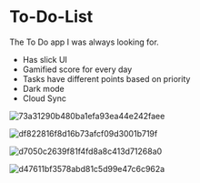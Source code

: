 # To-Do-List
The To Do app I was always looking for.

* Has slick UI
* Gamified score for every day
* Tasks have different points based on priority
* Dark mode
* Cloud Sync

![73a31290b480ba1efa93ea44e242faee](https://user-images.githubusercontent.com/4607881/81483685-a79e3a80-925d-11ea-9415-c4a52c78c2c4.gif)

![df822816f8d16b73afcf09d3001b719f](https://user-images.githubusercontent.com/4607881/81483689-aa992b00-925d-11ea-98ba-763b3137202f.gif)

![d7050c2639f81f4fd8a8c413d71268a0](https://user-images.githubusercontent.com/4607881/81483694-b127a280-925d-11ea-8b79-06c0cfafe035.gif)

![d47611bf3578abd81c5d99e47c6c962a](https://user-images.githubusercontent.com/4607881/81483695-b8e74700-925d-11ea-8048-3f00979c840a.gif)

